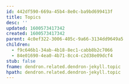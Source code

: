 ```yaml
---
id: 442df590-669a-45b4-8e0c-ba9bd699413f
title: Topics
desc: ''
updated: 1600573417342
created: 1600573417342
parent: 4c0ef322-3006-405c-9a66-3134dd9649a5
children:
  - f9c646b1-34ab-4b18-8ec1-cabb8b2c7066
  - 84e01690-4ea0-4b71-8cc4-c2d38e09dcf4
stub: false
fname: dendron.related.dendron-jekyll.topic
hpath: dendron.related.dendron-jekyll.topic
---
```



